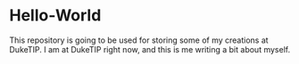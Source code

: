 # Hello-World
This repository is going to be used for storing some of my creations at DukeTIP.
I am at DukeTIP right now, and this is me writing a bit about myself.
